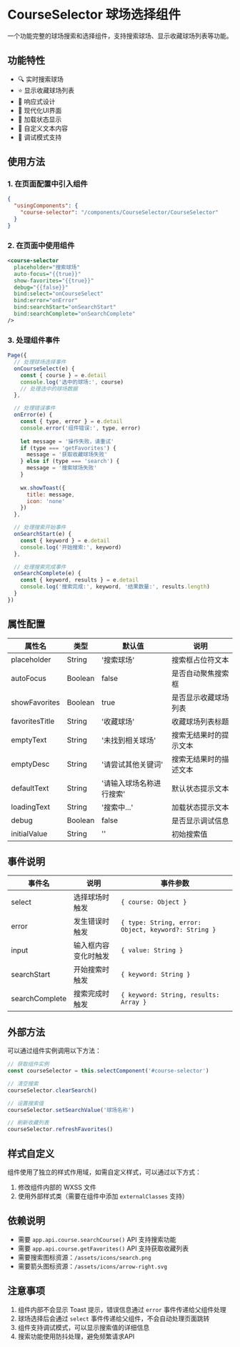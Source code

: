 # CourseSelector 球场选择组件

一个功能完整的球场搜索和选择组件，支持搜索球场、显示收藏球场列表等功能。

## 功能特性

- 🔍 实时搜索球场
- ⭐ 显示收藏球场列表
- 📱 响应式设计
- 🎨 现代化UI界面
- 🔄 加载状态显示
- 📝 自定义文本内容
- 🐛 调试模式支持

## 使用方法

### 1. 在页面配置中引入组件

```json
{
  "usingComponents": {
    "course-selector": "/components/CourseSelector/CourseSelector"
  }
}
```

### 2. 在页面中使用组件

```xml
<course-selector
  placeholder="搜索球场"
  auto-focus="{{true}}"
  show-favorites="{{true}}"
  debug="{{false}}"
  bind:select="onCourseSelect"
  bind:error="onError"
  bind:searchStart="onSearchStart"
  bind:searchComplete="onSearchComplete"
/>
```

### 3. 处理组件事件

```javascript
Page({
  // 处理球场选择事件
  onCourseSelect(e) {
    const { course } = e.detail
    console.log('选中的球场:', course)
    // 处理选中的球场数据
  },

  // 处理错误事件
  onError(e) {
    const { type, error } = e.detail
    console.error('组件错误:', type, error)
    
    let message = '操作失败，请重试'
    if (type === 'getFavorites') {
      message = '获取收藏球场失败'
    } else if (type === 'search') {
      message = '搜索球场失败'
    }
    
    wx.showToast({
      title: message,
      icon: 'none'
    })
  },

  // 处理搜索开始事件
  onSearchStart(e) {
    const { keyword } = e.detail
    console.log('开始搜索:', keyword)
  },

  // 处理搜索完成事件
  onSearchComplete(e) {
    const { keyword, results } = e.detail
    console.log('搜索完成:', keyword, '结果数量:', results.length)
  }
})
```

## 属性配置

| 属性名 | 类型 | 默认值 | 说明 |
|--------|------|--------|------|
| placeholder | String | '搜索球场' | 搜索框占位符文本 |
| autoFocus | Boolean | false | 是否自动聚焦搜索框 |
| showFavorites | Boolean | true | 是否显示收藏球场列表 |
| favoritesTitle | String | '收藏球场' | 收藏球场列表标题 |
| emptyText | String | '未找到相关球场' | 搜索无结果时的提示文本 |
| emptyDesc | String | '请尝试其他关键词' | 搜索无结果时的描述文本 |
| defaultText | String | '请输入球场名称进行搜索' | 默认状态提示文本 |
| loadingText | String | '搜索中...' | 加载状态提示文本 |
| debug | Boolean | false | 是否显示调试信息 |
| initialValue | String | '' | 初始搜索值 |

## 事件说明

| 事件名 | 说明 | 事件参数 |
|--------|------|----------|
| select | 选择球场时触发 | `{ course: Object }` |
| error | 发生错误时触发 | `{ type: String, error: Object, keyword?: String }` |
| input | 输入框内容变化时触发 | `{ value: String }` |
| searchStart | 开始搜索时触发 | `{ keyword: String }` |
| searchComplete | 搜索完成时触发 | `{ keyword: String, results: Array }` |

## 外部方法

可以通过组件实例调用以下方法：

```javascript
// 获取组件实例
const courseSelector = this.selectComponent('#course-selector')

// 清空搜索
courseSelector.clearSearch()

// 设置搜索值
courseSelector.setSearchValue('球场名称')

// 刷新收藏列表
courseSelector.refreshFavorites()
```

## 样式自定义

组件使用了独立的样式作用域，如需自定义样式，可以通过以下方式：

1. 修改组件内部的 WXSS 文件
2. 使用外部样式类（需要在组件中添加 `externalClasses` 支持）

## 依赖说明

- 需要 `app.api.course.searchCourse()` API 支持搜索功能
- 需要 `app.api.course.getFavorites()` API 支持获取收藏列表
- 需要搜索图标资源：`/assets/icons/search.png`
- 需要箭头图标资源：`/assets/icons/arrow-right.svg`

## 注意事项

1. 组件内部不会显示 Toast 提示，错误信息通过 `error` 事件传递给父组件处理
2. 球场选择后会通过 `select` 事件传递给父组件，不会自动处理页面跳转
3. 组件支持调试模式，可以显示搜索值的详细信息
4. 搜索功能使用防抖处理，避免频繁请求API 